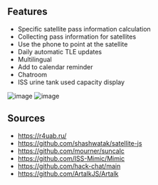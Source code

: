 ## Features
- Specific satellite pass information calculation
- Collecting pass information for satellites
- Use the phone to point at the satellite
- Daily automatic TLE updates
- Multilingual
- Add to calendar reminder
- Chatroom
- ISS urine tank used capacity display

![image](https://github.com/user-attachments/assets/b3f25fe0-a0d7-4f1b-8399-e2fc748120e1)
![image](https://github.com/user-attachments/assets/f56bee9a-49da-4a48-96db-7c394d5e3c09)

## Sources
- https://r4uab.ru/
- https://github.com/shashwatak/satellite-js
- https://github.com/mourner/suncalc
- https://github.com/ISS-Mimic/Mimic
- https://github.com/hack-chat/main
- https://github.com/ArtalkJS/Artalk
